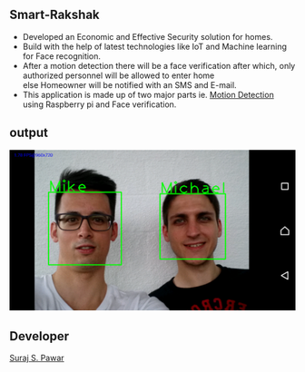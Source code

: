 
## Smart-Rakshak

  + Developed an Economic and Effective Security solution for homes.
  + Build with the help of latest technologies like IoT and Machine learning for Face recognition.
  + After a motion detection there will be a face verification after which, only authorized personnel will be allowed to enter home   
    else Homeowner will be notified with an SMS and E-mail.
  + This application is made up of two major parts ie. [Motion Detection](https://github.com/ssp4all/Motion-Detection)  using Raspberry pi and Face verification.



  
## output
![output](demo.jpg)

## Developer
[Suraj S. Pawar](https://github.com/ssp4all)

